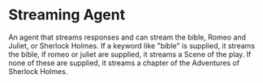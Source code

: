# Streaming Agent

An agent that streams responses and can stream the bible, Romeo and Juliet, or Sherlock Holmes. If a keyword like "bible" is supplied, it streams the bible, if romeo or juliet are supplied, it streams a Scene of the play. If none of these are supplied, it streams a chapter of the Adventures of Sherlock Holmes.